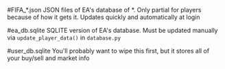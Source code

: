 #FIFA_*.json
JSON files of EA's database of *. Only partial for players because of how it gets it. Updates quickly and automatically at login

#ea_db.sqlite
SQLITE version of EA's database. Must be updated manually via `update_player_data()` in `database.py`

#user_db.sqlite
You'll probably want to wipe this first, but it stores all of your buy/sell and market info